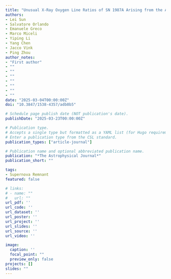 ```yaml
---
title: "Unusual X-Ray Oxygen Line Ratios of SN 1987A Arising from the Absorption of Galactic Hot Interstellar Medium"
authors:
- Lei Sun
- Salvatore Orlando
- Emanuele Greco
- Marco Miceli
- Yiping Li
- Yang Chen
- Jacco Vink
- Ping Zhou
author_notes:
- "First author"
- ""
- ""
- ""
- ""
- ""
- ""
- ""
date: "2025-03-04T00:00:00Z"
doi: "10.3847/1538-4357/adb0b5"

# Schedule page publish date (NOT publication's date).
publishDate: "2025-03-23T00:00:00Z"

# Publication type.
# Accepts a single type but formatted as a YAML list (for Hugo requirements).
# Enter a publication type from the CSL standard.
publication_types: ["article-journal"]

# Publication name and optional abbreviated publication name.
publication: "*The Astrophysical Journal*"
publication_short: ""

tags:
- Supernova Remnant
featured: false

# links:
# - name: ""
#   url: ""
url_pdf: ''
url_code: ''
url_dataset: ''
url_poster: ''
url_project: ''
url_slides: ''
url_source: ''
url_video: ''

image:
  caption: ''
  focal_point: ""
  preview_only: false
projects: []
slides: ""
---
```

